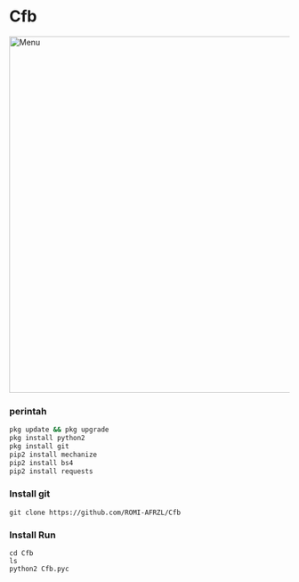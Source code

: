 # Cfb
<img src="https://github.com/ROMI-AFRZL/Cfb/blob/main/Cfb/20210119_231632.png" width="640" title="Menu" alt="Menu"> 
 
### perintah

```` bash
pkg update && pkg upgrade
pkg install python2 
pkg install git 
pip2 install mechanize
pip2 install bs4
pip2 install requests
````
### Install git
````
git clone https://github.com/ROMI-AFRZL/Cfb
````
### Install Run
````
cd Cfb
ls
python2 Cfb.pyc
````
